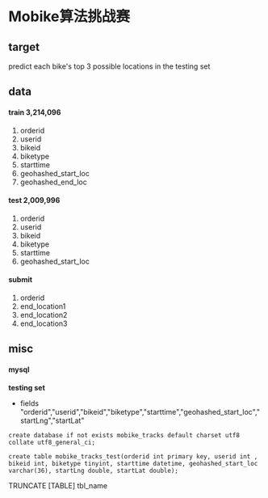 # Mobike算法挑战赛

## target
predict each bike's top 3 possible locations in the testing set

## data
#### train 3,214,096
1. orderid  
2. userid
3. bikeid
4. biketype
5. starttime
6. geohashed_start_loc
7. geohashed_end_loc

#### test 2,009,996
1. orderid  
2. userid
3. bikeid
4. biketype
5. starttime
6. geohashed_start_loc

#### submit
1. orderid
2. end_location1
3. end_location2
4. end_location3


## misc

#### mysql

 **testing set**
  
- fields
"orderid","userid","bikeid","biketype","starttime","geohashed_start_loc","startLng","startLat"  


```
create database if not exists mobike_tracks default charset utf8 collate utf8_general_ci;
```

```
create table mobike_tracks_test(orderid int primary key, userid int , bikeid int, biketype tinyint, starttime datetime, geohashed_start_loc varchar(36), startLng double, startLat double);
```

TRUNCATE [TABLE] tbl_name  
